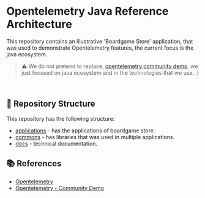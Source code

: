 # Opentelemetry Java Reference Architecture

This repository contains an illustrative 'Boardgame Store' application, that was used to demonstrate Opentelemetry features, the current focus is the java ecosystem.

> :warning: We do not pretend to replace, [opentelemetry community demo](https://github.com/open-telemetry/opentelemetry-demo), we just focused on java ecosystem and in the technologies that we use. :)

</br>

## 📂 <a id="repo"></a>Repository Structure

This repository has the following structure:

- [applications](applications) - has the applications of boardgame store.
- [commons](commons) - has libraries that was used in multiple applications.
- [docs](docs) - technical documentation.

## 📚 <a id="docs"></a>References

- [Opentelemetry](https://opentelemetry.io/)
- [Opentelemetry - Community Demo](https://github.com/open-telemetry/opentelemetry-demo)
